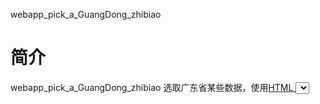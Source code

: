 webapp_pick_a_GuangDong_zhibiao
# 简介 
webapp_pick_a_GuangDong_zhibiao 选取广东省某些数据，使用[HTML <select> 标签](http://www.w3school.com.cn/tags/tag_select.asp)

